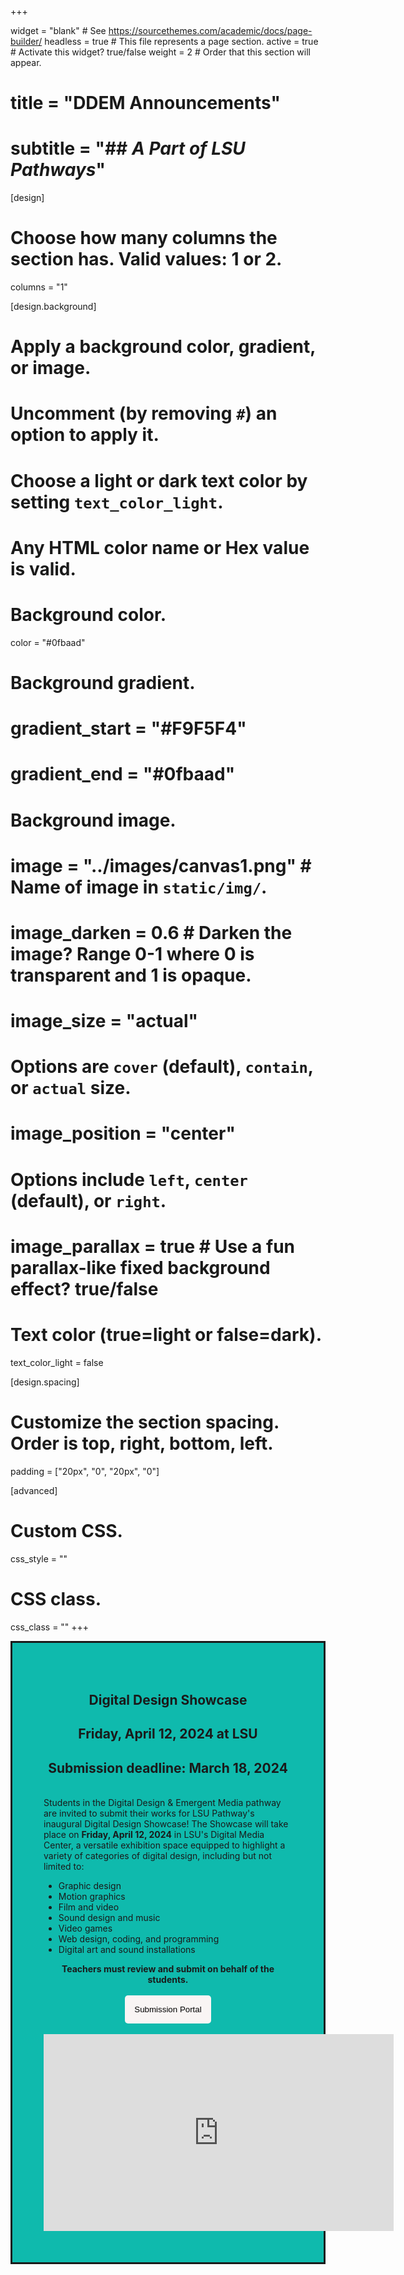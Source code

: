 +++

widget = "blank"  # See https://sourcethemes.com/academic/docs/page-builder/
headless = true  # This file represents a page section.
active = true  # Activate this widget? true/false
weight = 2  # Order that this section will appear.

# title = "DDEM Announcements"
# subtitle = "## *A Part of LSU Pathways*"

[design]
  # Choose how many columns the section has. Valid values: 1 or 2.
  columns = "1"

[design.background]
  # Apply a background color, gradient, or image.
  #   Uncomment (by removing `#`) an option to apply it.
  #   Choose a light or dark text color by setting `text_color_light`.
  #   Any HTML color name or Hex value is valid.

  # Background color.
   color = "#0fbaad"
  
  # Background gradient.
   # gradient_start = "#F9F5F4"
   # gradient_end = "#0fbaad"
  
  # Background image.
  # image = "../images/canvas1.png"  # Name of image in `static/img/`.
  # image_darken = 0.6  # Darken the image? Range 0-1 where 0 is transparent and 1 is opaque.
  # image_size = "actual" 
   #  Options are `cover` (default), `contain`, or `actual` size.
  # image_position = "center"  
  # Options include `left`, `center` (default), or `right`.
  # image_parallax = true  # Use a fun parallax-like fixed background effect? true/false
  
  # Text color (true=light or false=dark).
  text_color_light = false

[design.spacing]
  # Customize the section spacing. Order is top, right, bottom, left.
  padding = ["20px", "0", "20px", "0"]

[advanced]
 # Custom CSS. 
 css_style = ""
 
 # CSS class.
 css_class = ""
+++
<br>
<div style="background-color:#0fbaad; padding: 50px; border-style: solid;">

<center>

## **Digital Design Showcase** 
## Friday, April 12, 2024 at LSU
## Submission deadline: March 18, 2024
</center>
<br>
Students in the Digital Design & Emergent Media pathway are invited to submit their works for LSU Pathway's inaugural Digital Design Showcase! The Showcase will take place on <b>Friday, April 12, 2024</b> in LSU's Digital Media Center, a versatile exhibition space equipped to highlight a variety of categories of digital design, including but not limited to:

- Graphic design
- Motion graphics
- Film and video
- Sound design and music
- Video games
- Web design, coding, and programming
- Digital art and sound installations
<center>
<b>Teachers must review and submit on behalf of the students.</b>
<br>
<br>
<a href="https://docs.google.com/forms/d/e/1FAIpQLSeBj6d7TqtyM3p99vKAZbJ-SFs9R17BbbaPLWKodYgkqGTgIw/viewform?usp=sf_link" target="_blank"> <button style= "background-color:#F9F5F4; border: none ; border-radius: 5px; padding: 15px"> Submission Portal</button></a> 
<br><br>

<iframe width="560" height="315" src="https://www.youtube.com/embed/6gmGkra2opY?si=pwe4WK65gG0492j5" title="DDEM Showcase" frameborder="0" allow="accelerometer; autoplay; clipboard-write; encrypted-media; gyroscope; picture-in-picture" allowfullscreen></iframe> 
</center>

</div>

<br>